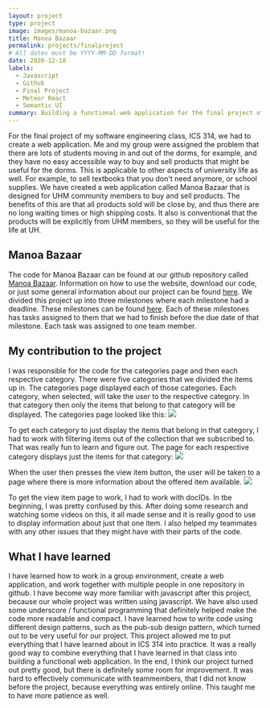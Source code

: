 ```yaml
---
layout: project
type: project
image: images/manoa-bazaar.png
title: Manoa Bazaar
permalink: projects/finalproject
# All dates must be YYYY-MM-DD format!
date: 2020-12-18
labels:
  - Javascript
  - Github
  - Final Project
  - Meteor React 
  - Semantic UI
summary: Building a functional web application for the final project of ICS 314. The web application was called Manoa Bazaar, which is a website designed for UHM students and faculty to sell and buy products offered by other UHM members.
---
```


For the final project of my software engineering class, ICS 314, we had to create a web application. Me and my group were assigned the problem that there are lots of students moving in and out of the dorms, for example, and they have no easy accessible way to buy and sell products that might be useful for the dorms. This is applicable to other aspects of university life as well. For example, to sell textbooks that you don't need anymore, or school supplies. We have created a web application called Manoa Bazaar that is designed for UHM community members to buy and sell products. The benefits of this are that all products sold will be close by, and thus there are no long waiting times or high shipping costs. It also is conventional that the products will be explicitly from UHM members, so they will be useful for the life at UH. 

## Manoa Bazaar 
The code for Manoa Bazaar can be found at our github repository called [Manoa Bazaar](https://github.com/manoa-bazaar/manoa-bazaar). Information on how to use the website, download our code, or just some general information about our project can be found [here](https://github.com/manoa-bazaar/manoa-bazaar.github.io). We divided this project up into three milestones where each milestone had a deadline. These milestones can be found [here](https://github.com/manoa-bazaar/manoa-bazaar/projects). Each of these milestones has tasks assigned to them that we had to finish before the due date of that milestone. Each task was assigned to one team member. 

## My contribution to the project 
I was responsible for the code for the categories page and then each respective category. There were five categories that we divided the items up in. The categories page displayed each of those categories. Each category, when selected, will take the user to the respective category. In that category then only the items that belong to that category will be displayed. The categories page looked like this:
<img class="ui image" src="{{ site.baseurl }}/images/categories.png">

To get each category to just display the items that belong in that category, I had to work with filtering items out of the collection that we subscribed to. That was really fun to learn and figure out. The page for each respective category displays just the items for that category:
<img class="ui image" src="{{ site.baseurl }}/images/kicthenitems.png">

When the user then presses the view item button, the user will be taken to a page where there is more information about the offered item available.
<img class="ui image" src="{{ site.baseurl }}/images/viewitem.png">

To get the view item page to work, I had to work with docIDs. In tbe beginning, I was pretty confused by this. After doing some research and watching some videos on this, it all made sense and it is really good to use to display information about just that one item. 
I also helped my teammates with any other issues that they might have with their parts of the code. 

## What I have learned 
I have learned how to work in a group environment, create a web application, and work together with multiple people in one repository in github. I have become way more familiar with javascript after this project, because our whole project was written using javascript. We have also used some underscore / functional programming that definitely helped make the code more readable and compact. I have learned how to write code using different design patterns, such as the pub-sub design pattern, which turned out to be very useful for our project. 
This project allowed me to put everything that I have learned about in ICS 314 into practice. It was a really good way to combine everything that I have learned in that class into building a functional web application. 
In the end, I think our project turned out pretty good, but there is definitely some room for improvement. It was hard to effectively communicate with teammembers, that I did not know before the project, because everything was entirely online. This taught me to have more patience as well. 
